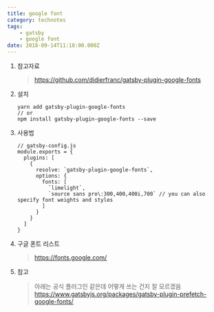 ```yaml
---
title: google font
category: technotes
tags:
    - gatsby
    - google font
date: 2018-09-14T11:18:00.000Z
---
```


1. 참고자료
    > https://github.com/didierfranc/gatsby-plugin-google-fonts

2. 설치
    ```shell
    yarn add gatsby-plugin-google-fonts
    // or
    npm install gatsby-plugin-google-fonts --save
    ```

3. 사용법
    ```javascript{4-12}
    // gatsby-config.js
    module.exports = {
      plugins: [
        {
          resolve: `gatsby-plugin-google-fonts`,
          options: {
            fonts: [
              `limelight`,
              `source sans pro\:300,400,400i,700` // you can also specify font weights and styles
            ]
          }
        }
      ]
    }
    ```

4. 구글 폰트 리스트
    > https://fonts.google.com/  
  
5. 참고  
    > 아래는 공식 플러그인 같은데 어떻게 쓰는 건지 잘 모르겠음
    > https://www.gatsbyjs.org/packages/gatsby-plugin-prefetch-google-fonts/
